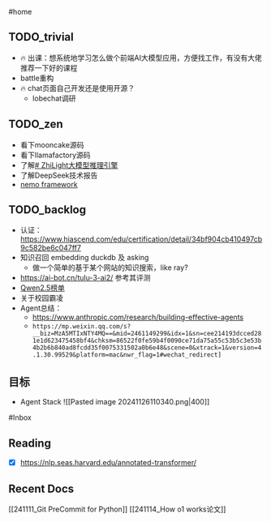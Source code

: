 #home 
## TODO_trivial

- 🔥 出课：想系统地学习怎么做个前端AI大模型应用，方便找工作，有没有大佬推荐一下好的课程
- battle重构
- 🔥 chat页面自己开发还是使用开源？
	- lobechat调研

## TODO_zen

- 看下mooncake源码
- 看下llamafactory源码
- 了解[# ZhiLight大模型推理引擎](https://github.com/zhihu/ZhiLight)
- 了解DeepSeek技术报告
- [nemo framework](https://www.nvidia.cn/ai-data-science/generative-ai/nemo-framework/)
## TODO_backlog

- 认证：https://www.hiascend.com/edu/certification/detail/34bf904cb410497cb9c582be6c047ff7
- 知识召回 embedding duckdb 及 asking
	- 做一个简单的基于某个网站的知识搜索，like ray?
- https://ai-bot.cn/tulu-3-ai2/ 参考其评测
- [Qwen2.5榜单](https://qwen2.org/qwen2-5/)
- 关于校园霸凌
- Agent总结：
	- https://www.anthropic.com/research/building-effective-agents
	- `https://mp.weixin.qq.com/s?__biz=MzA5MTIxNTY4MQ==&mid=2461149299&idx=1&sn=cee214193dcced281e1d623475458bf4&chksm=86522f0fe59b4f0090ce71da75a55c53b5c3e53b4b2b6b840ad8fcdd35f0075331502a0b6e48&scene=0&xtrack=1&version=4.1.30.99529&platform=mac&nwr_flag=1#wechat_redirect]`

## 目标

- Agent Stack
	![[Pasted image 20241126110340.png|400]]

#Inbox 

## Reading

- [x] https://nlp.seas.harvard.edu/annotated-transformer/

## Recent Docs

[[241111_Git PreCommit for Python]]
[[241114_How o1 works论文]]
